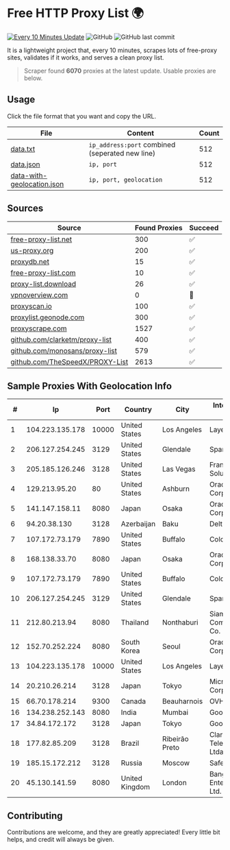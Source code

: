 
# Free HTTP Proxy List 🌍

[![Every 10 Minutes Update](https://github.com/mertguvencli/http-proxy-list/actions/workflows/main.yml/badge.svg?branch=main)](https://github.com/mertguvencli/http-proxy-list/actions/workflows/main.yml)
![GitHub](https://img.shields.io/github/license/mertguvencli/http-proxy-list)
![GitHub last commit](https://img.shields.io/github/last-commit/mertguvencli/http-proxy-list)

It is a lightweight project that, every 10 minutes, scrapes lots of free-proxy sites, validates if it works, and serves a clean proxy list.


> Scraper found **6070** proxies at the latest update. Usable proxies are below.

## Usage

Click the file format that you want and copy the URL.


|File|Content|Count|
|----|-------|-----|
|[data.txt](https://raw.githubusercontent.com/mertguvencli/http-proxy-list/main/proxy-list/data.txt)|`ip_address:port` combined (seperated new line)|512|
|[data.json](https://raw.githubusercontent.com/mertguvencli/http-proxy-list/main/proxy-list/data.json)|`ip, port`|512|
|[data-with-geolocation.json](https://raw.githubusercontent.com/mertguvencli/http-proxy-list/main/proxy-list/data-with-geolocation.json)|`ip, port, geolocation`|512|

## Sources

|Source|Found Proxies|Succeed|
|------|-------------|-------|
|[free-proxy-list.net](https://free-proxy-list.net)|300|✅|
|[us-proxy.org](https://www.us-proxy.org)|200|✅|
|[proxydb.net](http://proxydb.net)|15|✅|
|[free-proxy-list.com](https://free-proxy-list.com/?page=&port=&type%5B%5D=http&type%5B%5D=https&up_time=0&search=Search)|10|✅|
|[proxy-list.download](https://www.proxy-list.download/HTTP)|26|✅|
|[vpnoverview.com](https://vpnoverview.com/privacy/anonymous-browsing/free-proxy-servers)|0|🚫|
|[proxyscan.io](https://www.proxyscan.io)|100|✅|
|[proxylist.geonode.com](https://proxylist.geonode.com/api/proxy-list?limit=300&page=1&sort_by=lastChecked&sort_type=desc&protocols=http,https)|300|✅|
|[proxyscrape.com](https://api.proxyscrape.com/v2/?request=displayproxies&protocol=http&timeout=10000&country=all&ssl=all&anonymity=all)|1527|✅|
|[github.com/clarketm/proxy-list](https://raw.githubusercontent.com/clarketm/proxy-list/master/proxy-list-raw.txt)|400|✅|
|[github.com/monosans/proxy-list](https://raw.githubusercontent.com/monosans/proxy-list/main/proxies/http.txt)|579|✅|
|[github.com/TheSpeedX/PROXY-List](https://raw.githubusercontent.com/TheSpeedX/PROXY-List/master/http.txt)|2613|✅|


## Sample Proxies With Geolocation Info

|#|Ip|Port|Country|City|Internet Service Provider|
|-|--|----|-------|----|-------------------------|
|1|104.223.135.178|10000|United States|Los Angeles|LayerHost|
|2|206.127.254.245|3129|United States|Glendale|Spartan Host Ltd|
|3|205.185.126.246|3128|United States|Las Vegas|FranTech Solutions|
|4|129.213.95.20|80|United States|Ashburn|Oracle Corporation|
|5|141.147.158.11|8080|Japan|Osaka|Oracle Corporation|
|6|94.20.38.130|3128|Azerbaijan|Baku|Delta Telecom|
|7|107.172.73.179|7890|United States|Buffalo|ColoCrossing|
|8|168.138.33.70|8080|Japan|Osaka|Oracle Corporation|
|9|107.172.73.179|7890|United States|Buffalo|ColoCrossing|
|10|206.127.254.245|3129|United States|Glendale|Spartan Host Ltd|
|11|212.80.213.94|8080|Thailand|Nonthaburi|Siamdata Communication Co.|
|12|152.70.252.224|8080|South Korea|Seoul|Oracle Corporation|
|13|104.223.135.178|10000|United States|Los Angeles|LayerHost|
|14|20.210.26.214|3128|Japan|Tokyo|Microsoft Corporation|
|15|66.70.178.214|9300|Canada|Beauharnois|OVH SAS|
|16|134.238.252.143|8080|India|Mumbai|Google LLC|
|17|34.84.172.172|3128|Japan|Tokyo|Google LLC|
|18|177.82.85.209|3128|Brazil|Ribeirão Preto|Claro NXT Telecomunicacoes Ltda|
|19|185.15.172.212|3128|Russia|Moscow|SafeData LLC|
|20|45.130.141.59|8080|United Kingdom|London|Bangmod Enterprise Co., Ltd.|



## Contributing

Contributions are welcome, and they are greatly appreciated! Every
little bit helps, and credit will always be given.

